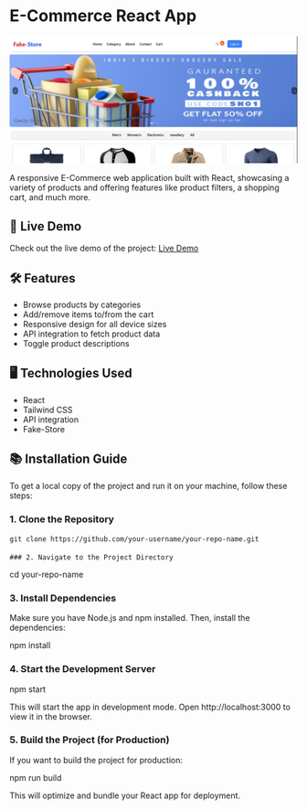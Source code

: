# E-Commerce React App

![E-Commerce Banner](./public/banner.png)

A responsive E-Commerce web application built with React, showcasing a variety of products and offering features like product filters, a shopping cart, and much more.

## 🚀 Live Demo

Check out the live demo of the project: [Live Demo](https://fake-store-in.netlify.app/)

## 🛠️ Features

- Browse products by categories
- Add/remove items to/from the cart
- Responsive design for all device sizes
- API integration to fetch product data
- Toggle product descriptions

## 🖥️ Technologies Used

- React
- Tailwind CSS
- API integration
- Fake-Store

## 📚 Installation Guide

To get a local copy of the project and run it on your machine, follow these steps:

### 1. Clone the Repository

```
git clone https://github.com/your-username/your-repo-name.git

### 2. Navigate to the Project Directory

```

cd your-repo-name

### 3. Install Dependencies

Make sure you have Node.js and npm installed. Then, install the dependencies:

npm install

### 4. Start the Development Server

npm start

This will start the app in development mode. Open http://localhost:3000 to view it in the browser.

### 5. Build the Project (for Production)

If you want to build the project for production:

npm run build

This will optimize and bundle your React app for deployment.

```

```
